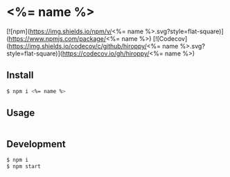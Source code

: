 # <%= name %>

[![npm](https://img.shields.io/npm/v/<%= name %>.svg?style=flat-square)](https://www.npmjs.com/package/<%= name %>)
[![Codecov](https://img.shields.io/codecov/c/github/hiroppy/<%= name %>.svg?style=flat-square)](https://codecov.io/gh/hiroppy/<%= name %>)

## Install

```sh
$ npm i <%= name %>
```

## Usage

```javascript
```

## Development

```sh
$ npm i
$ npm start
```

